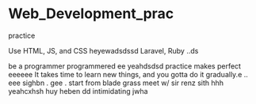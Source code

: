 # Web_Development_prac
practice

Use HTML, JS, and CSS
 heyewadsdssd
Laravel, Ruby ..ds

be a programmer programmered ee
 yeahdsdsd
practice makes perfect
eeeeee
It takes time to learn new things, and you gotta do it gradually.e
..
 eee 
sighbn
. gee . start from blade grass meet w/ sir renz
sith
hhh
yeahcxhsh
huy
heben
dd
intimidating
jwha
